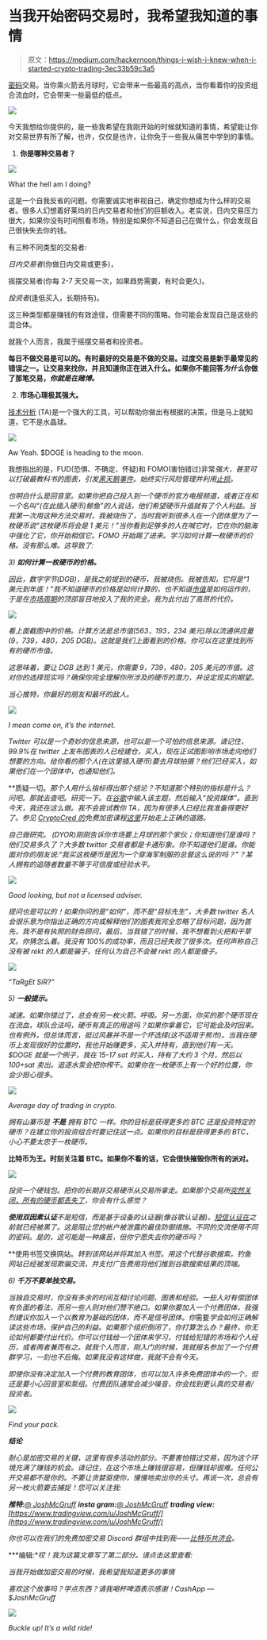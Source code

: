 # 当我开始密码交易时，我希望我知道的事情

> 原文：<https://medium.com/hackernoon/things-i-wish-i-knew-when-i-started-crypto-trading-3ec33b59c3a5>

[密码](https://hackernoon.com/tagged/crypto)交易。当你乘火箭去月球时，它会带来一些最高的高点，当你看着你的投资组合流血时，它会带来一些最低的低点。

![](img/3ad0debd2c092cf78184c1d321d5d9d1.png)

今天我想给你提供的，是一些我希望在我刚开始的时候就知道的事情，希望能让你对交易世界有所了解，也许，仅仅是也许，让你免于一些我从痛苦中学到的事情。

1.  **你是哪种交易者？**

![](img/f7e555ca727cba4d31224e306fed5c0f.png)

What the hell am I doing?

这是一个自我反省的问题。你需要诚实地审视自己，确定你想成为什么样的交易者。很多人幻想着好莱坞的日内交易者和他们的巨额收入。老实说，日内交易压力很大，如果你没有时间照看市场，特别是如果你不知道自己在做什么，你会发现自己很快失去你的钱。

有三种不同类型的交易者:

*日内交易者*(你做日内交易或更多)，

摇摆交易者(你每 2-7 天交易一次，如果趋势需要，有时会更久)。

*投资者*(逢低买入，长期持有)。

这三种类型都是赚钱的有效途径，但需要不同的策略。你可能会发现自己是这些的混合体。

就我个人而言，我属于摇摆交易者和投资者。

**每日不做交易是可以的。有时最好的交易是不做的交易。过度交易是新手最常见的错误之一。让交易来找你，并且知道你正在进入什么。如果你不能回答*为什么*你做了那笔交易，*你就是在赌博。***

2) **市场心理极其强大。**

[技术分析](https://www.investopedia.com/terms/t/technical-analysis-of-stocks-and-trends.asp) (TA)是一个强大的工具，可以帮助你做出有根据的决策，但是马上就知道，它不是水晶球。

![](img/545b3bf08a81515ab57341aea595ec19.png)

Aw Yeah. $DOGE is heading to the moon.

我想指出的是，FUD(恐惧、不确定、怀疑)和 FOMO(害怕错过)非常*强大，甚至可以打破最教科书的图表，引发[黑天鹅事件](https://www.investopedia.com/terms/b/blackswan.asp)。始终实行风险管理并利用[止损](https://www.investopedia.com/articles/stocks/09/use-stop-loss.asp)。*

*也明白什么是回音室。如果你把自己投入到一个硬币的官方电报频道，或者正在和一个名叫“(在此插入硬币)鲸鱼”的人说话，他们希望硬币升值就有了个人利益。当我第一次用这种方法交易时，我被烧伤了，当时我听到很多人在一个团体里为了一枚硬币说“这枚硬币将会是 1 美元！”当你看到足够多的人在喊它时，它在你的脑海中强化了它，你开始相信它。FOMO 开始踢了进来。学习如何计算一枚硬币的价格。没有那么难。这导致了:*

*3) **如何计算一枚硬币的价格。***

*因此，数字字节(DGB)，是我之前提到的硬币，我被烧伤。我被告知，它将是“1 美元到年底！”我不知道硬币的价格是如何计算的，也不知道[市值](https://www.investopedia.com/articles/basics/03/031703.asp)是如何运作的，于是在[市场周期](https://www.investopedia.com/terms/m/market_cycles.asp)的顶部盲目地投入了我的资金。我为此付出了高昂的代价。*

*![](img/fd927018878101fa25078dd066e87b72.png)*

*看上面截图中的价格。计算方法是总市值(563，193，234 美元)除以流通供应量(9，739，480，205 DGB)。这就是我们上面看到的价格。你可以在这里找到所有的硬币市值。*

*这意味着，要让 DGB 达到 1 美元，你需要 9，739，480，205 美元的市值。这对你的选择现实吗？确保你完全理解你所涉及的硬币的潜力，并设定现实的期望。*

*当心推特，你最好的朋友和最坏的敌人。*

*![](img/aaf84779ef6863fc1eaaa45ed2426fda.png)*

*I mean come on, it’s the internet.*

*Twitter 可以是一个奇妙的信息来源，也可以是一个可怕的信息来源。请记住，99.9%在 twitter 上发布图表的人已经建仓，买入，现在正试图影响市场走向他们想要的方向。给你看的那个人(在这里插入硬币)要去月球拍摄？他们已经买入，如果他们在一个团体中，也通知他们。*

**质疑一切。*那个人用什么指标得出那个结论？不知道那个特别的指标是什么？问吧。那就去查吧。研究一下。在[谷歌](https://hackernoon.com/tagged/google)中输入该主题，然后输入“投资媒体”。直到今天，我还在这么做。我不会尝试教你 TA，因为有很多人已经比我准备得更好了。参见 [CryptoCred 的](https://twitter.com/CryptoCred)免费加密课程[这里](https://docs.google.com/document/d/15c3rN15rkXldY8Te3GDG4NG7noaaoikydOoZQlElwXw/edit)开始走上正确的道路。*

*自己做研究。 (DYOR)刚刚告诉你市场要上月球的那个家伙；你知道他们是谁吗？他们交易多久了？大多数 twitter 交易者都是卡通形象。你不知道他们是谁。你能面对你的朋友说:“我买这枚硬币是因为一个穿海军制服的总督这么说的吗？”？某人拥有的追随者数量不等于可信度或经验水平。*

*![](img/dce4df38b21d60a20477d0e910dc9d09.png)*

*Good looking, but not a licensed adviser.*

*提问也是可以的！如果你问的是“如何”，而不是“目标先生”，大多数 twitter 名人会很乐意为你指出正确的方向或解释他们的图表我完全忽略了目标问题，因为首先，*我不是有执照的财务顾问*，最后，当我错了的时候，我不想看到火把和干草叉。你猜怎么着。我没有 100%的成功率，而且已经失败了很多次。任何声称自己没有被 rekt 的人都是骗子，任何认为自己不会被 rekt 的人都是傻子。*

*![](img/68e896108624dfaaece06a4a23d4c5ba.png)*

*“TaRgEt SiR?”*

*5) **一般提示。***

**减速*。如果你错过了，总会有另一枚火箭。*呼吸*。另一方面，你买的那个硬币现在在流血，球队合法吗，硬币有真正的用途吗？如果你拿着它，它可能会及时回来。也有例外，但总体而言，挺过风暴并不是一个坏选择(这不适用于熊市)。当我在硬币上发现很好的位置时，我也开始赚更多，买入并持有，直到他们有一天。$DOGE 就是一个例子，我在 15-17 sat 时买入，持有了大约 3 个月，然后以 100+sat 卖出。追逐水泵会把你榨干。如果你在一枚硬币上有一个好的位置，你会少担心很多。*

*![](img/d165bb9470611daca61168bad2ecb2c4.png)*

*Average day of trading in crypto.*

**拥有山寨币是* ***不是*** *拥有 BTC* 一样。你的目标是获得更多的 BTC 还是投资特定的硬币？在建立你的投资组合时要记住这一点。如果你的目标是获得更多的 BTC，小心不要太忠于一枚硬币。*

**比特币为王。时刻关注着 BTC。如果你不看的话，它会很快摧毁你所有的派对。**

*![](img/00aed69df495a55c2666689f92444431.png)*

**投资一个硬钱包*。把你的长期非交易硬币从交易所拿走。如果那个交易所[突然关闭，所有的硬币都丢失了](https://www.wired.com/2014/03/bitcoin-exchange/)，你会有什么感觉？*

***使用双因素认证**不是短信，而是基于设备的认证器(像谷歌认证器)。[短信认证在](https://nypost.com/2017/12/28/pc-security-pioneer-john-mcafee-claims-his-twitter-was-hacked/)之前就已经被黑了。这是阻止您的帐户被泄露的最佳防御措施。不同的交流使用不同的密码。是的，这可能是一种痛苦，但你宁愿失去你的硬币吗？*

**使用书签交换网站。*转到该网站并将其加入书签。用这个代替谷歌搜索。钓鱼网站已经被发现欺骗交流，并支付广告费用将他们推到谷歌搜索结果的顶端。*

*6) **千万不要单独交易。***

*当独自交易时，你没有多余的时间互相讨论问题、图表和经验。一些人对有偿团体有负面的看法，而另一些人则对他们赞不绝口。如果你要加入一个付费团体，我强烈建议你加入一个以教育为基础的团体，而不是信号团体。你*需要*学会如何正确解读这些市场，保护自己的利益。如果那个组织倒闭了，你打算怎么办？最终，你无论如何都要付出代价。你可以付钱给一个团体来学习，付钱给犯错的市场和个人经历，或者两者兼而有之。就我个人而言，刚入门的时候，我就报名参加了一个付费群学习，一刻也不后悔。如果我没有这样做，我就不会有今天。*

*即使你没有决定加入一个付费的教育团体，也可以加入许多免费团体中的一个，但还是要小心回音室和泵组。付费团队通常会减少噪音，你会找到更认真的交易者/投资者。*

*![](img/ade1236ea25cb752dd0cfb0d314257c2.png)*

*Find your pack.*

***结论***

*耐心是加密交易的关键，这里有很多活动的部分。不要害怕错过交易，因为这个环境充满了赚钱的机会。请记住，在这个市场上赚钱很容易，但赚钱却很难。任何公开交易都不是你的。不要让贪婪驱使你，慢慢地卖出你的头寸。再说一次，总会有另一枚火箭要去捕捉！您可以关注我:*

***推特:**[@ JoshMcGruff](https://twitter.com/JoshMcGruff)
**insta gram:**[@ JoshMcGruff](https://www.instagram.com/joshmcgruff/?hl=en)
**trading view:**[https://www.tradingview.com/u/JoshMcGruff/](https://www.tradingview.com/u/JoshMcGruff/)*

*你也可以在我们的免费加密交易 Discord 群组中找到我——[比特币共济会](https://discord.gg/5KpVGhE)。*

***编辑:**哎！我为这篇文章写了第二部分。请点击这里查看:*

*当我开始做加密交易的时候，我希望我知道更多的事情*

*喜欢这个故事吗？学点东西？请我喝杯啤酒表示感谢！CashApp — $JoshMcGruff*

*![](img/5496eccae327a60ed383bda3359c97ec.png)*

*Buckle up! It’s a wild ride!*